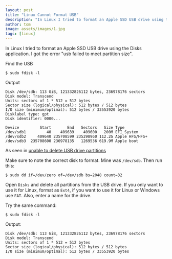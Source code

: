 ```yaml
---
layout: post
title: "Linux Cannot Format USB"
description: "In Linux I tried to format an Apple SSD USB drive using the Disks application. I got the error: usb failed to meet partition size."
author: tom
image: assets/images/1.jpg
tags: [linux]
---
```


In Linux I tried to format an Apple SSD USB drive using the Disks application. I got the error "usb failed to meet partition size".

Find the USB

	$ sudo fdisk -l

Output

	Disk /dev/sdb: 113 GiB, 121332826112 bytes, 236978176 sectors
	Disk model: Transcend
	Units: sectors of 1 * 512 = 512 bytes
	Sector size (logical/physical): 512 bytes / 512 bytes
	I/O size (minimum/optimal): 512 bytes / 33553920 bytes
	Disklabel type: gpt
	Disk identifier: 0000...
	                                           
	Device         Start       End   Sectors   Size Type
	/dev/sdb1         40    409639    409600   200M EFI System
	/dev/sdb2     409640 235708599 235298960 112.2G Apple HFS/HFS+
	/dev/sdb3  235708600 236978135   1269536 619.9M Apple boot

As seen in [unable to delete USB drive partitions](https://askubuntu.com/questions/675649/unable-to-delete-usb-drive-partitions-block-size-error)

Make sure to note the correct disk to format. Mine was `/dev/sdb`. Then run this:

	$ sudo dd if=/dev/zero of=/dev/sdb bs=2048 count=32

Open `Disks` and delete all partitions from the USB drive. If you only want to use it for Linux, format as `Ext4`, if you want to use it for Linux or Windows use `FAT`. Also, enter a name for the drive.

Try the same command:

	$ sudo fdisk -l

Output:

	Disk /dev/sdb: 113 GiB, 121332826112 bytes, 236978176 sectors
	Disk model: Transcend       
	Units: sectors of 1 * 512 = 512 bytes
	Sector size (logical/physical): 512 bytes / 512 bytes
	I/O size (minimum/optimal): 512 bytes / 33553920 bytes